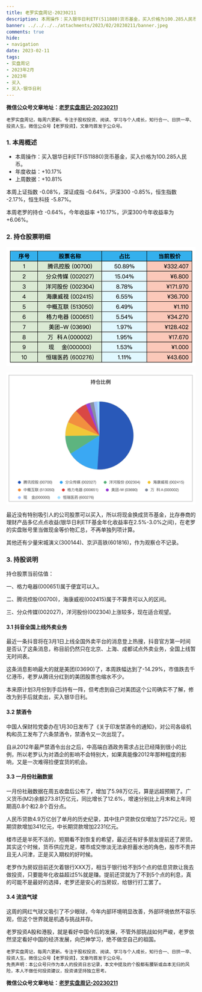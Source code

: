 ```yaml
---
title: 老罗实盘周记-20230211
description: 本周操作：买入银华日利ETF(511880)货币基金，买入价格为100.285人民币。年度收益：+10.17%，上周数据：+10.81%。本周上证指数 -0.08%，深证成指 -0.64%，沪深300 -0.85%，恒生指数 -2.17%，恒生科技 -5.87%。本周老罗的持仓 -0.64%，今年收益率 +10.17%，沪深300今年收益率为 +6.06%。最近没有特别吸引人的公司股票可以买入，所以将现金换成货币基金，比存券商的理财产品多亿点点收益(银华日利ETF基金年化收益率在2.5%-3.0%之间)，在老罗的实盘账号里当做现金等价物汇总，不再单独列项计算。其他还有少量宋城演义(300144)、京沪高铁(601816)，作为观察仓不记录。
banner: ../../../../attachments/2023/02/20230211/banner.jpeg
comments: true
hide:
- navigation
date: 2023-02-11
tags:
- 实盘周记
- 2023年2月
- 2023年
- 买入
- 买入-银华日利
---
```


__微信公众号文章地址：[老罗实盘周记-20230211](https://mp.weixin.qq.com/s/DqMujzGfceFoYDWk9C4_8w)__

```
老罗实盘周记，每周六更新。专注于股权投资、阅读、学习与个人成长，知行合一、日拱一卒、投资人生。微信公众号【老罗投资】，文章均首发于公众号。
```

### 1. 本周概述

+ 本周操作：买入银华日利ETF(511880)货币基金，买入价格为100.285人民币。
+ 年度收益：<span class="red">+10.17%</span>
+ 上周数据：<span class="red">+10.81%</span>

本周上证指数 -0.08%，深证成指 -0.64%，沪深300 -0.85%，恒生指数 -2.17%，恒生科技 -5.87%。

本周老罗的持仓 <span class="green">-0.64%</span>，今年收益率 <span class="red">+10.17%</span>，沪深300今年收益率为 <span class="red">+6.06%</span>。

### 2. 持仓股票明细

![持仓股票明细 (港股已换算为人民币)](../../../attachments/2023/02/20230211/1.png)

![持仓比例](../../../attachments/2023/02/20230211/2.png)

最近没有特别吸引人的公司股票可以买入，所以将现金换成货币基金，比存券商的理财产品多亿点点收益(银华日利ETF基金年化收益率在2.5%-3.0%之间)，在老罗的实盘账号里当做现金等价物汇总，不再单独列项计算。

其他还有少量宋城演义(300144)、京沪高铁(601816)，作为观察仓不记录。

### 3. 持股说明

持仓股票当前估值：

一、格力电器(000651)属于便宜可以入。

二、腾讯控股(00700)，海康威视(002415)属于不算贵可以入的区间。

三、分众传媒(002027)，洋河股份(002304)上涨较多，现在适合观望。

#### 3.1 抖音全国上线外卖业务

最近一条抖音将在3月1日上线全国外卖平台的消息登上热搜，抖音官方第一时间是否认了这条消息，称目前仍然只在北京、上海、成都试点外卖业务，全国上线暂无时间表。

这条消息影响最大的就是美团(03690)了，本周跌幅达到了-14.29%，市值跌去千亿港币，老罗从腾讯分红到的美团股票也缩水不少。

本来原计划3月份到手后持有一阵，但考虑到自己对美团这个公司确实不了解，修改为到手后就卖出，买入银华日利。

#### 3.2 禁酒令

中国人保财险党委办在1月30日发布了《关于印发禁酒令的通知》，对公司各级机构和员工发布了六条禁酒令，禁酒令又一次出现了。

自从2012年最严禁酒令出台之后，中高端白酒政务需求占比已经降到很小的比例，所以老罗认为对酒企的影响不会特别大，如果真能像2012年那种程度的影响，又是一次难得捡便宜货的机会。

#### 3.3 一月份社融数据

一月份社融数据在周五收盘后公布了，增加了5.98万亿元，算是远超预期了。广义货币(M2)余额273.81万亿元，同比增长了12.6%，增速分别比上月末和上年同期高0.8个和2.8个百分点。

人民币贷款4.9万亿创了单月的历史纪录，其中住户贷款仅仅增加了2572亿元，短期贷款增加341亿元，中长期贷款增加2231亿元。

楼市还是半死不活的，短期看不到恢复的希望，最近还有好多朋友提前还了房贷。其实这个时候，货币供应充足，楼市成交惨淡无法承担蓄水池的角色，股市不贵并且无人问津，正是买入期权的好时候。

老罗作为房奴目前还欠着银行XXX万，相当于银行给不到5个点的低息贷款让我去做投资，只要能年化收益超过5%就是赚。提前还贷就为了不到5个点的利息，真的可能不是最好的选择，老罗还是安心的当房奴，给银行打工罢了。

#### 3.4 流浪气球

这周的网红气球又吸引了不少眼球，今年内部环境明显改善，外部环境依然不容乐观，但这个世界就是机遇与挑战并存。

老罗投资A股和港股，就是看好中国今后的发展，不管外部挑战如何严峻，老罗依然坚定看好中国的经济发展，向巴神学习，绝不做空自己的祖国。

```
老罗实盘周记，每周六更新。专注于股权投资、阅读、学习与个人成长，知行合一、日拱一卒、投资人生。微信公众号【老罗投资】，文章均首发于公众号。
免责声明：本公众号只作为本人的投资日志记录，本文中提及的个股都有腰斩或血本无归的风险，本人不做任何投资建议，投资请坚持独立思考。
```

__微信公众号文章地址：[老罗实盘周记-20230211](https://mp.weixin.qq.com/s/DqMujzGfceFoYDWk9C4_8w)__